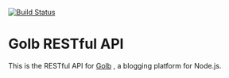 [![Build Status](https://travis-ci.org/ippei-tanaka/golb-rest-api.svg?branch=master)](https://travis-ci.org/ippei-tanaka/simple-odm)

# Golb RESTful API

This is the RESTful API for [Golb](https://github.com/ippei-tanaka/golb) , a blogging platform for Node.js.